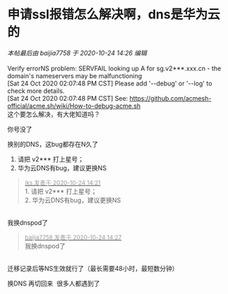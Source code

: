 # 申请ssl报错怎么解决啊，dns是华为云的


<i class="pstatus"> 本帖最后由 baijia7758 于 2020-10-24 14:26 编辑 </i><br />
<br />
Verify error<img src="static/image/smiley/default/biggrin.gif" smilieid="3" border="0" alt="" />NS problem: SERVFAIL looking up A for sg.v2***.xxx.cn - the domain's nameservers may be malfunctioning<br />
[Sat 24 Oct 2020 02:07:48 PM CST] Please add '--debug' or '--log' to check more details.<br />
[Sat 24 Oct 2020 02:07:48 PM CST] See: https://github.com/acmesh-official/acme.sh/wiki/How-to-debug-acme.sh<br />
这个要怎么解决，有大佬知道吗？

你号没了

换别的DNS，这bug都存在N久了

1. 请把 v2*** 打上星号；<br />
2. 华为云DNS有bug，建议更换NS<img id="aimg_Jv805" onclick="zoom(this, this.src, 0, 0, 0)" class="zoom" src="https://cdn.jsdelivr.net/gh/hishis/forum-master/public/images/patch.gif" onmouseover="img_onmouseoverfunc(this)" onload="thumbImg(this)" border="0" alt="" />

<div class="quote"><blockquote><font size="2"><a href="https://www.hostloc.com/forum.php?mod=redirect&amp;goto=findpost&amp;pid=9345794&amp;ptid=757960" target="_blank"><font color="#999999">iks 发表于 2020-10-24 14:21</font></a></font><br />
1. 请把 v2*** 打上星号；<br />
2. 华为云DNS有bug，建议更换NS</blockquote></div><br />
我换dnspod了

<div class="quote"><blockquote><font size="2"><a href="https://www.hostloc.com/forum.php?mod=redirect&amp;goto=findpost&amp;pid=9345832&amp;ptid=757960" target="_blank"><font color="#999999">baijia7758 发表于 2020-10-24 14:27</font></a></font><br />
我换dnspod了</blockquote></div><br />
迁移记录后等NS生效就行了（最长需要48小时，最短数分钟）<img id="aimg_OXLmX" onclick="zoom(this, this.src, 0, 0, 0)" class="zoom" src="https://cdn.jsdelivr.net/gh/hishis/forum-master/public/images/patch.gif" onmouseover="img_onmouseoverfunc(this)" onload="thumbImg(this)" border="0" alt="" />

换DNS 再切回来&nbsp;&nbsp;很多人都遇到了
